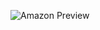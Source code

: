 ![Amazon Preview](https://github.com/Sugambaj7/Amazon-Product-Preview-Page---React-JS/assets/81790901/219c32f3-6f48-4fb8-a6b3-c06ae0803347)
